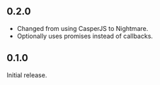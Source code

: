 ## 0.2.0
* Changed from using CasperJS to Nightmare.
* Optionally uses promises instead of callbacks.


## 0.1.0
Initial release.
